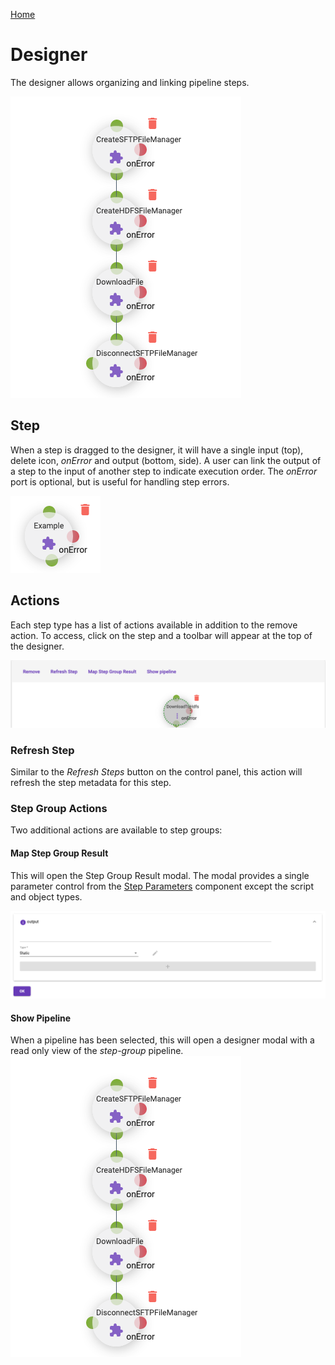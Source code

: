 [Home](readme.md)

# Designer
The designer allows organizing and linking pipeline steps.

![Designer Steps](images/designer_steps.png)
## Step
When a step is dragged to the designer, it will have a single input (top), delete icon, _onError_ and output (bottom, side). 
A user can link the output of a step to the input of another step to indicate execution order. The _onError_ port is 
optional, but is useful for handling step errors.

![Designer Step](images/designer_step.png)
## Actions
Each step type has a list of actions available in addition to the remove action. To access, click on the step and a toolbar will
appear at the top of the designer.

![Step Group Actions](images/step_group_action_toolbar.png)
### Refresh Step
Similar to the _Refresh Steps_ button on the control panel, this action will refresh the step metadata for this step.
### Step Group Actions
Two additional actions are available to step groups:
#### Map Step Group Result
This will open the Step Group Result modal. The modal provides a single parameter control from the 
[Step Parameters](step-parameters.md) component except the script and object types.

![Step Group Modal](images/step_group_result_modal.png)
#### Show Pipeline
When a pipeline has been selected, this will open a designer modal with a read only view of the _step-group_ pipeline.
![Read Only Pipeline](images/designer_steps.png)
